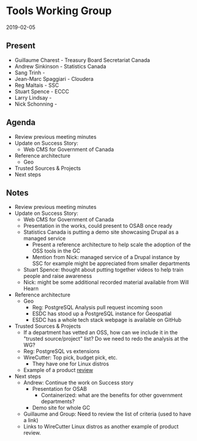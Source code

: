 # Tools Working Group
2019-02-05

## Present
* Guillaume Charest - Treasury Board Secretariat Canada
* Andrew Sinkinson - Statistics Canada
* Sang Trinh - 
* Jean-Marc Spaggiari - Cloudera
* Reg Maltais - SSC
* Stuart Spence - ECCC
* Larry Lindsay - 
* Nick Schonning - 

## Agenda

* Review previous meeting minutes
* Update on Success Story:
  * Web CMS for Government of Canada
* Reference architecture
  * Geo
* Trusted Sources & Projects
* Next steps

## Notes

* Review previous meeting minutes
* Update on Success Story:
  * Web CMS for Government of Canada
  * Presentation in the works, could present to OSAB once ready
  * Statistics Canada is putting a demo site showcasing Drupal as a managed service
    * Present a reference architecture to help scale the adoption of the OSS tools in the GC
    * Mention from Nick: managed service of a Drupal instance by SSC for example might be appreciated from smaller departments
  * Stuart Spence: thought about putting together videos to help train people and raise awareness
  * Nick: might be some additional recorded material available from Will Hearn
* Reference architecture
  * Geo
    * Reg: PostgreSQL Analysis pull request incoming soon
    * ESDC has stood up a PostgreSQL instance for Geospatial
    * ESDC has a whole tech stack webpage is available on GitHub
* Trusted Sources & Projects
  * If a department has vetted an OSS, how can we include it in the "trusted source/project" list? Do we need to redo the analysis at the WG?
  * Reg: PostgreSQL vs extensions
  * WireCutter: Top pick, budget pick, etc.
    * They have one for Linux distros
  * Example of a product [review](https://www.makeuseof.com/tag/6-linux-distros-designed-artists-musicians-editors/)
* Next steps
  * Andrew: Continue the work on Success story
    * Presentation for OSAB
      * Containerized: what are the benefits for other government departments?
    * Demo site for whole GC
  * Guillaume and Group: Need to review the list of criteria (used to have a link)
  * Links to WireCutter Linux distros as another example of product review. 
